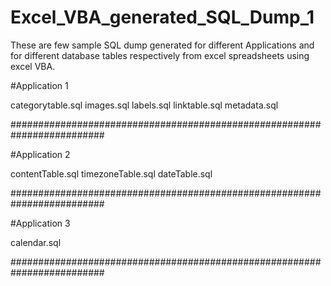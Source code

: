 # Excel_VBA_generated_SQL_Dump_1
These are few sample SQL dump generated for different Applications and for different database tables respectively from excel spreadsheets 
using excel VBA.

#Application 1

categorytable.sql
images.sql
labels.sql
linktable.sql
metadata.sql

#########################################################################

#Application 2

contentTable.sql
timezoneTable.sql
dateTable.sql

#########################################################################

#Application 3

calendar.sql

#########################################################################
